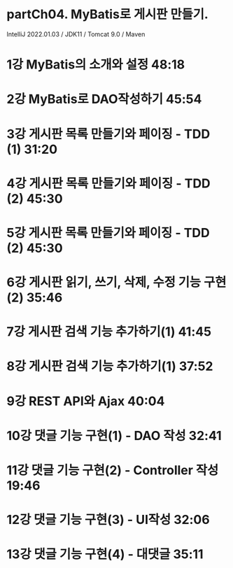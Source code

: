 # partCh04. MyBatis로 게시판 만들기.
IntelliJ 2022.01.03 / JDK11 / Tomcat 9.0 / Maven

# 1강 MyBatis의 소개와 설정 48:18

# 2강 MyBatis로 DAO작성하기 45:54

# 3강 게시판 목록 만들기와 페이징 - TDD (1) 31:20

# 4강 게시판 목록 만들기와 페이징 - TDD (2) 45:30

# 5강 게시판 목록 만들기와 페이징 - TDD (2) 45:30

# 6강 게시판 읽기, 쓰기, 삭제, 수정 기능 구현(2) 35:46

# 7강 게시판 검색 기능 추가하기(1) 41:45

# 8강 게시판 검색 기능 추가하기(1) 37:52

# 9강 REST API와 Ajax 40:04

# 10강 댓글 기능 구현(1) - DAO 작성 32:41

# 11강 댓글 기능 구현(2) - Controller 작성 19:46

# 12강 댓글 기능 구현(3) - UI작성 32:06

# 13강 댓글 기능 구현(4) - 대댓글 35:11
